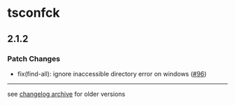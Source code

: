 # tsconfck

## 2.1.2

### Patch Changes

- fix(find-all): ignore inaccessible directory error on windows ([#96](https://github.com/dominikg/tsconfck/issues/96))



---

see [changelog archive](./CHANGELOG_archive.md) for older versions
